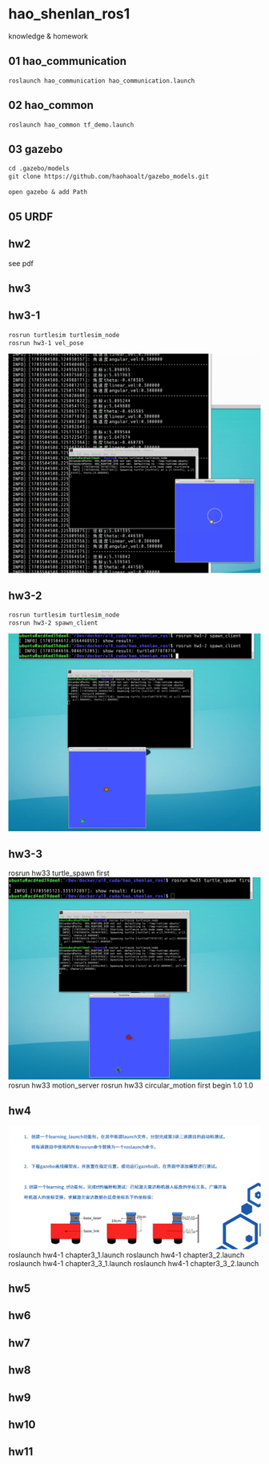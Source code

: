 <!--
 * @Author: zhanghao
 * @Date: 2022-08-10 18:47:29
 * @LastEditTime: 2023-12-25 20:22:28
 * @FilePath: /hao_shenlan_ros1/README.md
 * @Description:  
-->
# hao_shenlan_ros1
knowledge &  homework
## 01 hao_communication
```
roslaunch hao_communication hao_communication.launch
```
## 02 hao_common
```
roslaunch hao_common tf_demo.launch
```

## 03 gazebo
```
cd .gazebo/models
git clone https://github.com/haohaoalt/gazebo_models.git
```
`open gazebo & add Path`

## 05 URDF

## hw2 

see pdf

## hw3

## hw3-1

```
rosrun turtlesim turtlesim_node
rosrun hw3-1 vel_pose
```
![1703504517321](image/README/1703504517321.png)
## hw3-2
```
rosrun turtlesim turtlesim_node
rosrun hw3-2 spawn_client
```
![1703504687750](image/README/1703504687750.png)
## hw3-3
rosrun hw33 turtle_spawn first
![1703505149227](image/README/1703505149227.png)
rosrun hw33 motion_server
rosrun hw33 circular_motion first begin 1.0 1.0
## hw4
![1703506941107](image/README/1703506941107.png)
roslaunch hw4-1 chapter3_1.launch 
roslaunch hw4-1 chapter3_2.launch 
roslaunch hw4-1 chapter3_3_1.launch 
roslaunch hw4-1 chapter3_3_2.launch 


## hw5

## hw6

## hw7


## hw8



## hw9

## hw10

## hw11
